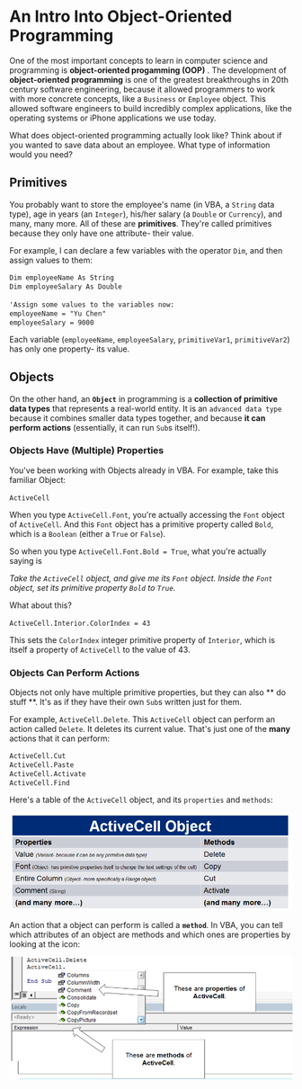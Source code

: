 # An Intro Into Object-Oriented Programming

One of the most important concepts to learn in computer science and programming
is **object-oriented progamming (OOP)** . The development of **object-oriented programming** is one of the greatest breakthroughs in 20th century software engineering, because it allowed programmers to work with more concrete concepts, like a `Business` or `Employee` object. This allowed software engineers to build incredibly complex applications, like the operating systems or iPhone applications we use today.

What does object-oriented programming actually look like? Think about if you wanted to save data about an employee. What type of information would you need?

## Primitives

You probably want to store the employee's name (in VBA, a `String` data type), age in years (an `Integer`), his/her salary (a `Double` or `Currency`), and many, many more. All of these are **primitives**. They're called primitives because they only have one attribute- their value. 

For example, I can declare a few variables with the operator `Dim`, and then assign values to them:

```
Dim employeeName As String
Dim employeeSalary As Double

'Assign some values to the variables now:
employeeName = "Yu Chen"
employeeSalary = 9000
```

Each variable (`employeeName`, `employeeSalary`, `primitiveVar1`, `primitiveVar2`) has only one property- its value.

## Objects

On the other hand, an **`Object`** in programming is a **collection of primitive data types** that represents a real-world entity. It is an `advanced data type` because it combines smaller data types together, and because **it can perform actions** (essentially, it can run `Sub`s itself!).

### Objects Have (Multiple) Properties

You've been working with Objects already in VBA. For example, take this familiar Object:

`ActiveCell`

When you type `ActiveCell.Font`, you're actually accessing the `Font` object of `ActiveCell`. And this `Font` object has a primitive property called `Bold`, which is a `Boolean` (either a `True` or `False`).

So when you type `ActiveCell.Font.Bold = True`, what you're actually saying is 

*Take the `ActiveCell` object, and give me its `Font` object. Inside the `Font` object, set its primitive property `Bold` to `True`.*

What about this?

`ActiveCell.Interior.ColorIndex = 43`

This sets the `ColorIndex` integer primitive property of `Interior`, which is itself a property of `ActiveCell` to the value of 43.

### Objects Can Perform Actions

Objects not only have multiple primitive properties, but they can also ** do stuff **. It's as if they have their own `Sub`s written just for them.

For example, `ActiveCell.Delete`. This `ActiveCell` object can perform an action called `Delete`. It deletes its current value. That's just one of the **many** actions that it can perform:
```
ActiveCell.Cut
ActiveCell.Paste
ActiveCell.Activate
ActiveCell.Find
```

Here's a table of the `ActiveCell` object, and its `properties` and `methods`:

![Methods](/VBA/Images/activecell.png)

An action that a object can perform is called a **`method`**. In VBA, you can tell which attributes of an object are methods and which ones are properties by looking at the icon:

![Methods](/VBA/Images/methods.png)